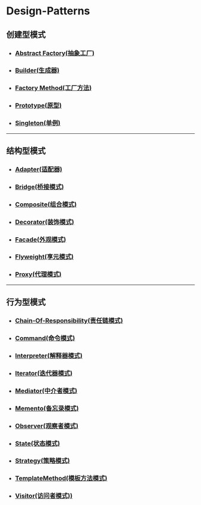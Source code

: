 # Design-Patterns
## 创建型模式
- ### [Abstract Factory(抽象工厂)](https://github.com/chenhh23/Design-Patterns/blob/master/AbstractFactory.md)
- ### [Builder(生成器)](https://github.com/chenhh23/Design-Patterns/blob/master/Builder.md)
- ### [Factory Method(工厂方法)](https://github.com/chenhh23/Design-Patterns/blob/master/FactoryMethod.md)
- ### [Prototype(原型)](https://github.com/chenhh23/Design-Patterns/blob/master/Prototype.md)
- ### [Singleton(单例)](https://github.com/chenhh23/Design-Patterns/blob/master/Singleton.md)

---

## 结构型模式
- ### [Adapter(适配器)](https://github.com/chenhh23/Design-Patterns/blob/master/Adapter.md)
- ### [Bridge(桥接模式)](https://github.com/chenhh23/Design-Patterns/blob/master/Bridge.md)
- ### [Composite(组合模式)](https://github.com/chenhh23/Design-Patterns/blob/master/Composite.md)
- ### [Decorator(装饰模式)](https://github.com/chenhh23/Design-Patterns/blob/master/Decorator.md)
- ### [Facade(外观模式)](https://github.com/chenhh23/Design-Patterns/blob/master/Facade.md)
- ### [Flyweight(享元模式)](https://github.com/chenhh23/Design-Patterns/blob/master/Flyweight.md)
- ### [Proxy(代理模式)](https://github.com/chenhh23/Design-Patterns/blob/master/Proxy.md)

---

## 行为型模式
- ### [Chain-Of-Responsibility(责任链模式)](https://github.com/chenhh23/Design-Patterns/blob/master/Chain-Of-Responsibility.md)
- ### [Command(命令模式)](https://github.com/chenhh23/Design-Patterns/blob/master/Command.md)
- ### [Interpreter(解释器模式)](https://github.com/chenhh23/Design-Patterns/blob/master/Interpreter.md)
- ### [Iterator(迭代器模式)](https://github.com/chenhh23/Design-Patterns/blob/master/Iterator.md)
- ### [Mediator(中介者模式)](https://github.com/chenhh23/Design-Patterns/blob/master/Mediator.md)
- ### [Memento(备忘录模式)](https://github.com/chenhh23/Design-Patterns/blob/master/Memento.md)
- ### [Observer(观察者模式)](https://github.com/chenhh23/Design-Patterns/blob/master/Observer.md)
- ### [State(状态模式)](https://github.com/chenhh23/Design-Patterns/blob/master/State.md)
- ### [Strategy(策略模式)](https://github.com/chenhh23/Design-Patterns/blob/master/Strategy.md)
- ### [TemplateMethod(模板方法模式)](https://github.com/chenhh23/Design-Patterns/blob/master/TemplateMethod.md)
- ### [Visitor(访问者模式))](https://github.com/chenhh23/Design-Patterns/blob/master/Visitor.md)


